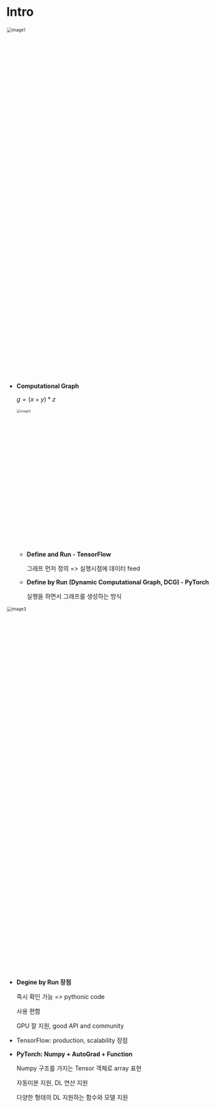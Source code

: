 # Intro

<img width="1165" alt="image1" src="https://user-images.githubusercontent.com/60209937/129653988-5a05f654-ba7f-4103-b850-52245b2cb004.png" style="zoom:70%;" >

- **Computational Graph**

  $g=(x+y)*z$

  <img width="634" alt="image2" src="https://user-images.githubusercontent.com/60209937/129654002-edd7fd50-4080-4e67-82c7-1381e5f467ae.png" style="zoom:50%;" >

  - **Define and Run - TensorFlow**

    그래프 먼저 정의 => 실행시점에 데이터 feed

  - **Define by Run (Dynamic Computational Graph, DCG) - PyTorch**

    실행을 하면서 그래프를 생성하는 방식

<img width="1218" alt="image3" src="https://user-images.githubusercontent.com/60209937/129654004-cceb76ed-7709-4e5e-908f-9425ab303c23.png" style="zoom:70%;" >

- **Degine by Run 장점**

  즉시 확인 가능 => pythonic code

  사용 편함

  GPU 잘 지원, good API and community

- TensorFlow: production, scalability 장점

- **PyTorch: Numpy + AutoGrad + Function**

  Numpy 구조를 가지는 Tensor 객체로 array 표현

  자동미분 지원, DL 연산 지원

  다양한 형태의 DL 지원하는 함수와 모델 지원
